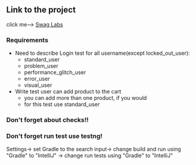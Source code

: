 ## Link to the project
click me--> [Swag Labs](https://www.saucedemo.com/)  


### Requirements

* Need to describe Login test for all username(except locked_out_user):
  * standard_user
  * problem_user
  * performance_glitch_user
  * error_user
  * visual_user
* Write test user can add product to the cart 
  * you can add more than one product, if you would
  * for this test use standard_user
  
### Don't forget about checks!!
### Don't forget run test use testng!
Settings-> set Gradle to the search input-> change build and run using "Gradle" to "IntelliJ" -> change run tests using "Gradle" to "IntelliJ"
